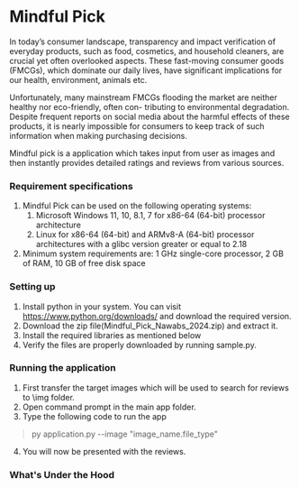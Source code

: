 # Mindful Pick
In today’s consumer landscape, transparency and impact verification of everyday products, such as food,
cosmetics, and household cleaners, are crucial yet often overlooked aspects. These fast-moving consumer
goods (FMCGs), which dominate our daily lives, have significant implications for our health, environment,
animals etc.

Unfortunately, many mainstream FMCGs flooding the market are neither healthy nor eco-friendly, often con-
tributing to environmental degradation. Despite frequent reports on social media about the harmful effects
of these products, it is nearly impossible for consumers to keep track of such information when making purchasing decisions.

Mindful pick is a application which takes input from user as images and then instantly provides detailed
ratings and reviews from various sources.

### Requirement specifications
1. Mindful Pick can be used on the following operating systems:
   1. Microsoft Windows 11, 10, 8.1, 7 for x86-64 (64-bit) processor architecture
   2. Linux for x86-64 (64-bit) and ARMv8-A (64-bit) processor architectures with a glibc version greater or equal to 2.18
2. Minimum system requirements are: 1 GHz single-core processor, 2 GB of RAM, 10 GB of free disk space

### Setting up
1. Install python in your system. You can visit https://www.python.org/downloads/ and download the required version.
2. Download the zip file(Mindful_Pick_Nawabs_2024.zip) and extract it.
3. Install the required libraries as mentioned below
4. Verify the files are properly downloaded by running sample.py.

### Running the application
1. First transfer the target images which will be used to search for reviews to \img folder.
2. Open command prompt in the main app folder.
3. Type the following code to run the app
> py application.py --image "image_name.file_type"
4. You will now be presented with the reviews.

### What's Under the Hood
